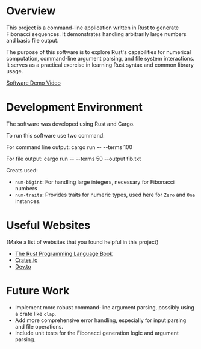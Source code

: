 # Overview

This project is a command-line application written in Rust to generate Fibonacci sequences. It demonstrates handling arbitrarily large numbers and basic file output.

The purpose of this software is to explore Rust's capabilities for numerical computation, command-line argument parsing, and file system interactions. It serves as a practical exercise in learning Rust syntax and common library usage.

[Software Demo Video](http://youtube.link.goes.here)

# Development Environment

The software was developed using Rust and Cargo.

To run this software use two command:

For command line output:
    cargo run -- --terms 100 

For file output:
    cargo run -- --terms 50 --output fib.txt


Creats used:
- `num-bigint`: For handling large integers, necessary for Fibonacci numbers
- `num-traits`: Provides traits for numeric types, used here for `Zero` and `One` instances.

# Useful Websites

{Make a list of websites that you found helpful in this project}

- [The Rust Programming Language Book](https://doc.rust-lang.org/book/)
- [Crates.io](https://crates.io/)
- [Dev.to](https://dev.to/kelvinkirima014/generating-the-nth-fibonacci-in-rust-238k)


# Future Work

- Implement more robust command-line argument parsing, possibly using a crate like `clap`.
- Add more comprehensive error handling, especially for input parsing and file operations.
- Include unit tests for the Fibonacci generation logic and argument parsing.